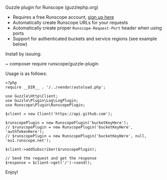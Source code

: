 Guzzle plugin for Runscope (guzzlephp.org)

- Requires a free Runscope account, [sign up here](https://www.runscope.com/signup)
- Automatically create Runscope URLs for your requests
- Automatically create proper `Runscope-Request-Port` header when using ports
- Support for authenticated buckets and service regions (see example below)

Install by issuing:

~ composer require runscope/guzzle-plugin

Usage is as follows:

```
<?php
require __DIR__ . '/../vendor/autoload.php';

use Guzzle\Http\Client;
use Guzzle\Plugin\Log\LogPlugin;
use Runscope\Plugin\RunscopePlugin;

$client = new Client('https://api.github.com');

$runscopePlugin = new RunscopePlugin('bucketKeyHere');
// $runscopePlugin = new RunscopePlugin('bucketKeyHere', 'authTokenHere');
// $runscopePlugin = new RunscopePlugin('bucketKeyHere', null, 'eu1.runscope.net');

$client->addSubscriber($runscopePlugin);

// Send the request and get the response
$response = $client->get('/')->send();
```

Enjoy!